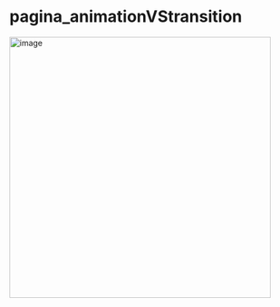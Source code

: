 # pagina_animationVStransition
<img width="461" alt="image" src="https://user-images.githubusercontent.com/76934028/170414972-0e9e2239-377c-43cc-b732-717f56e1de13.png">
